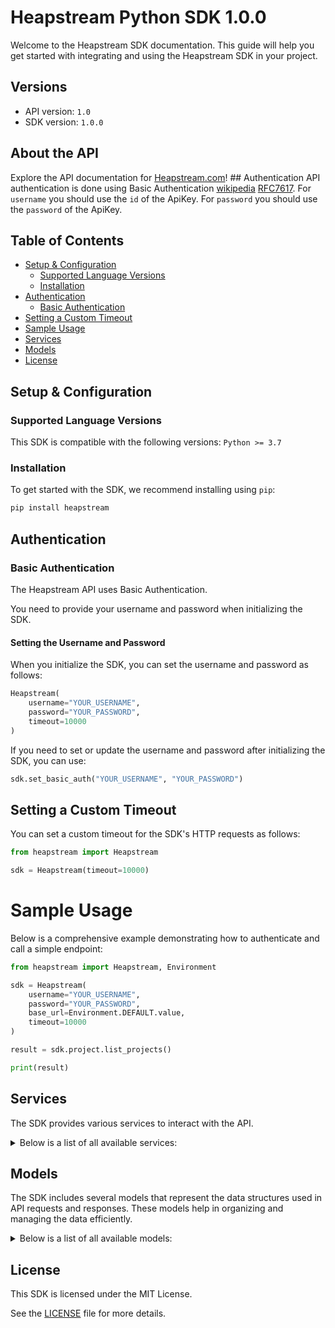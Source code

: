 # Heapstream Python SDK 1.0.0<a id="heapstream-python-sdk-100"></a>

Welcome to the Heapstream SDK documentation. This guide will help you get started with integrating and using the Heapstream SDK in your project.

## Versions<a id="versions"></a>

- API version: `1.0`
- SDK version: `1.0.0`

## About the API<a id="about-the-api"></a>

Explore the API documentation for [Heapstream.com](//heapstream.com)! ## Authentication API authentication is done using Basic Authentication [wikipedia](https://en.wikipedia.org/wiki/Basic_access_authentication) [RFC7617](https://datatracker.ietf.org/doc/html/rfc7617). For `username` you should use the `id` of the ApiKey. For `password` you should use the `password` of the ApiKey.

## Table of Contents<a id="table-of-contents"></a>

- [Setup & Configuration](#setup--configuration)
  - [Supported Language Versions](#supported-language-versions)
  - [Installation](#installation)
- [Authentication](#authentication)
  - [Basic Authentication](#basic-authentication)
- [Setting a Custom Timeout](#setting-a-custom-timeout)
- [Sample Usage](#sample-usage)
- [Services](#services)
- [Models](#models)
- [License](#license)

## Setup & Configuration<a id="setup--configuration"></a>

### Supported Language Versions<a id="supported-language-versions"></a>

This SDK is compatible with the following versions: `Python >= 3.7`

### Installation<a id="installation"></a>

To get started with the SDK, we recommend installing using `pip`:

```bash
pip install heapstream
```

## Authentication<a id="authentication"></a>

### Basic Authentication<a id="basic-authentication"></a>

The Heapstream API uses Basic Authentication.

You need to provide your username and password when initializing the SDK.

#### Setting the Username and Password<a id="setting-the-username-and-password"></a>

When you initialize the SDK, you can set the username and password as follows:

```py
Heapstream(
    username="YOUR_USERNAME",
    password="YOUR_PASSWORD",
    timeout=10000
)
```

If you need to set or update the username and password after initializing the SDK, you can use:

```py
sdk.set_basic_auth("YOUR_USERNAME", "YOUR_PASSWORD")
```

## Setting a Custom Timeout<a id="setting-a-custom-timeout"></a>

You can set a custom timeout for the SDK's HTTP requests as follows:

```py
from heapstream import Heapstream

sdk = Heapstream(timeout=10000)
```

# Sample Usage<a id="sample-usage"></a>

Below is a comprehensive example demonstrating how to authenticate and call a simple endpoint:

```py
from heapstream import Heapstream, Environment

sdk = Heapstream(
    username="YOUR_USERNAME",
    password="YOUR_PASSWORD",
    base_url=Environment.DEFAULT.value,
    timeout=10000
)

result = sdk.project.list_projects()

print(result)

```

## Services<a id="services"></a>

The SDK provides various services to interact with the API.

<details> 
<summary>Below is a list of all available services:</summary>

| Name          |
| :------------ |
| project       |
| direct_upload |
| player        |
| stats         |
| video         |
| audio_track   |
| poster        |
| text_track    |
| watermark     |
| webhook       |

</details>

## Models<a id="models"></a>

The SDK includes several models that represent the data structures used in API requests and responses. These models help in organizing and managing the data efficiently.

<details> 
<summary>Below is a list of all available models:</summary>

| Name                     | Description |
| :----------------------- | :---------- |
| ProjectList              |             |
| ProjectCreate            |             |
| Project                  |             |
| ProjectEdit              |             |
| DirectUploadStart        |             |
| DirectUploadResponse     |             |
| DirectUploadListResponse |             |
| DirectUploadCompleteArgs |             |
| PartIdResponse           |             |
| PlayerList               |             |
| PlayerCreate             |             |
| Player                   |             |
| PlayerEdit               |             |
| EngagementStats          |             |
| PerformanceStatsResponse |             |
| VideoList                |             |
| ListVideosStatus         |             |
| VideoFetch               |             |
| Video                    |             |
| VideoEdit                |             |
| PresetList               |             |
| AudioTrackList           |             |
| AudioTrackCreate         |             |
| AudioTrack               |             |
| AudioTrackEdit           |             |
| PosterList               |             |
| MultipartFile            |             |
| Poster                   |             |
| PosterEdit               |             |
| TextTrackList            |             |
| TextTrackCreate          |             |
| TextTrack                |             |
| TextTrackGenerate        |             |
| TextTrackEdit            |             |
| WatermarkList            |             |
| WatermarkCreate          |             |
| Watermark                |             |
| WebhookList              |             |
| WebhookCreate            |             |
| Webhook                  |             |
| UploadMetadata           |             |
| Asset                    |             |
| AssetError               |             |
| DirectUploadPart         |             |
| EngagementStatsRow       |             |
| PerformanceStatsRow      |             |
| Pagination               |             |
| Preset                   |             |
| AutoCaption              |             |

</details>

## License<a id="license"></a>

This SDK is licensed under the MIT License.

See the [LICENSE](LICENSE) file for more details.

<!-- This file was generated by liblab | https://liblab.com/ -->
